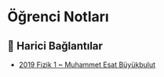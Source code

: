 # Öğrenci Notları

<!--Index-->

<!--Index-->

## 🔗 Harici Bağlantılar

- [2019 Fizik 1 ~ Muhammet Esat Büyükbulut](http://muhammetesatbuyukbulut.com/category/dersler/fiz-1/)
